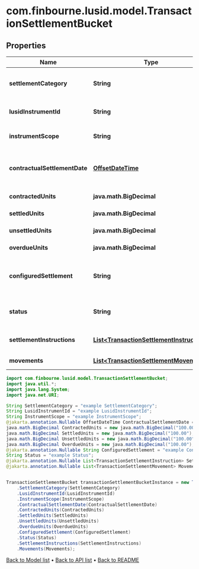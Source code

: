 # com.finbourne.lusid.model.TransactionSettlementBucket

## Properties

Name | Type | Description | Notes
------------ | ------------- | ------------- | -------------
**settlementCategory** | **String** | A category representing the set of movement types that this instruction applies to. | [default to String]
**lusidInstrumentId** | **String** | The LusidInstrumentId of the instrument being settled. | [default to String]
**instrumentScope** | **String** | The Scope of the instrument being settled. | [default to String]
**contractualSettlementDate** | [**OffsetDateTime**](OffsetDateTime.md) | The contractual settlement date. Used to match the instruction to the correct settlement bucket. | [optional] [default to OffsetDateTime]
**contractedUnits** | **java.math.BigDecimal** | The contracted units. | [optional] [default to java.math.BigDecimal]
**settledUnits** | **java.math.BigDecimal** | The settled units. | [optional] [default to java.math.BigDecimal]
**unsettledUnits** | **java.math.BigDecimal** | The unsettled units. | [optional] [default to java.math.BigDecimal]
**overdueUnits** | **java.math.BigDecimal** | The overdue units. | [optional] [default to java.math.BigDecimal]
**configuredSettlement** | **String** | The method of settlement for the settlement bucket, as defined in the portfolio&#39;s SettlementConfiguration | [optional] [default to String]
**status** | **String** | The Status of the settlement bucket - &#39;Settled&#39;, &#39;Part Settled&#39; or &#39;Unsettled&#39;. | [default to String]
**settlementInstructions** | [**List&lt;TransactionSettlementInstruction&gt;**](TransactionSettlementInstruction.md) | The settlement instructions received for this settlement bucket. | [optional] [default to List<TransactionSettlementInstruction>]
**movements** | [**List&lt;TransactionSettlementMovement&gt;**](TransactionSettlementMovement.md) | The movements for the settlement bucket. | [optional] [default to List<TransactionSettlementMovement>]

```java
import com.finbourne.lusid.model.TransactionSettlementBucket;
import java.util.*;
import java.lang.System;
import java.net.URI;

String SettlementCategory = "example SettlementCategory";
String LusidInstrumentId = "example LusidInstrumentId";
String InstrumentScope = "example InstrumentScope";
@jakarta.annotation.Nullable OffsetDateTime ContractualSettlementDate = OffsetDateTime.now();
java.math.BigDecimal ContractedUnits = new java.math.BigDecimal("100.00");
java.math.BigDecimal SettledUnits = new java.math.BigDecimal("100.00");
java.math.BigDecimal UnsettledUnits = new java.math.BigDecimal("100.00");
java.math.BigDecimal OverdueUnits = new java.math.BigDecimal("100.00");
@jakarta.annotation.Nullable String ConfiguredSettlement = "example ConfiguredSettlement";
String Status = "example Status";
@jakarta.annotation.Nullable List<TransactionSettlementInstruction> SettlementInstructions = new List<TransactionSettlementInstruction>();
@jakarta.annotation.Nullable List<TransactionSettlementMovement> Movements = new List<TransactionSettlementMovement>();


TransactionSettlementBucket transactionSettlementBucketInstance = new TransactionSettlementBucket()
    .SettlementCategory(SettlementCategory)
    .LusidInstrumentId(LusidInstrumentId)
    .InstrumentScope(InstrumentScope)
    .ContractualSettlementDate(ContractualSettlementDate)
    .ContractedUnits(ContractedUnits)
    .SettledUnits(SettledUnits)
    .UnsettledUnits(UnsettledUnits)
    .OverdueUnits(OverdueUnits)
    .ConfiguredSettlement(ConfiguredSettlement)
    .Status(Status)
    .SettlementInstructions(SettlementInstructions)
    .Movements(Movements);
```


[Back to Model list](../README.md#documentation-for-models) &#8226; [Back to API list](../README.md#documentation-for-api-endpoints) &#8226; [Back to README](../README.md)
